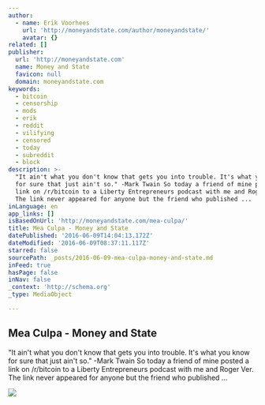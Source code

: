 ```yaml
---
author:
  - name: Erik Voorhees
    url: 'http://moneyandstate.com/author/moneyandstate/'
    avatar: {}
related: []
publisher:
  url: 'http://moneyandstate.com'
  name: Money and State
  favicon: null
  domain: moneyandstate.com
keywords:
  - bitcoin
  - censorship
  - mods
  - erik
  - reddit
  - vilifying
  - censored
  - today
  - subreddit
  - block
description: >-
  "It ain't what you don't know that gets you into trouble. It's what you know
  for sure that just ain't so." -Mark Twain So today a friend of mine posted a
  link on /r/bitcoin to a Liberty Entrepreneurs podcast with me and Roger Ver.
  The link never appeared for anyone but the friend who published ...
inLanguage: en
app_links: []
isBasedOnUrl: 'http://moneyandstate.com/mea-culpa/'
title: Mea Culpa - Money and State
datePublished: '2016-06-09T14:04:13.172Z'
dateModified: '2016-06-09T08:37:11.117Z'
starred: false
sourcePath: _posts/2016-06-09-mea-culpa-money-and-state.md
inFeed: true
hasPage: false
inNav: false
_context: 'http://schema.org'
_type: MediaObject

---
```

<article style=""><h1>Mea Culpa - Money and State</h1><p>"It ain't what you don't know that gets you into trouble. It's what you know for sure that just ain't so." -Mark Twain So today a friend of mine posted a link on /r/bitcoin to a Liberty Entrepreneurs podcast with me and Roger Ver. The link never appeared for anyone but the friend who published ...</p><img src="http://moneyandstate.com/wp-content/uploads/2016/06/clash.jpg" /></article>